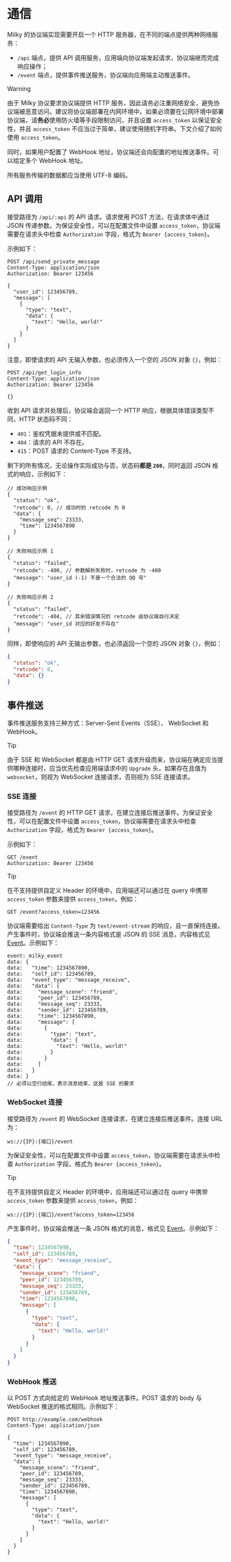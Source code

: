 # 通信

Milky 的协议端实现需要开启一个 HTTP 服务器，在不同的端点提供两种网络服务：
- `/api` 端点，提供 API 调用服务，应用端向协议端发起请求，协议端继而完成响应操作；
- `/event` 端点，提供事件推送服务，协议端向应用端主动推送事件。

> [!warning]
>
> 由于 Milky 协议要求协议端提供 HTTP 服务，因此请务必注重网络安全，避免协议端被恶意访问。建议将协议端部署在内网环境中。如果必须要在公网环境中部署协议端，请**务必**使用防火墙等手段限制访问，并且设置 `access_token` 以保证安全性，并且 `access_token` 不应当过于简单，建议使用随机字符串。下文介绍了如何使用 `access_token`。

同时，如果用户配置了 WebHook 地址，协议端还会向配置的地址推送事件。可以给定多个 WebHook 地址。

所有服务传输的数据都应当使用 UTF-8 编码。

## API 调用

接受路径为 `/api/:api` 的 API 请求。请求使用 POST 方法，在请求体中通过 JSON 传递参数。为保证安全性，可以在配置文件中设置 `access_token`，协议端需要在请求头中检查 `Authorization` 字段，格式为 `Bearer {access_token}`。

示例如下：

```http
POST /api/send_private_message
Content-Type: application/json
Authorization: Bearer 123456

{
  "user_id": 123456789,
  "message": [
    {
      "type": "text",
      "data": {
        "text": "Hello, world!"
      }
    }
  ]
}
```

注意，即使请求的 API 无输入参数，也必须传入一个空的 JSON 对象 `{}`，例如：

```http
POST /api/get_login_info
Content-Type: application/json
Authorization: Bearer 123456

{}
```

收到 API 请求并处理后，协议端会返回一个 HTTP 响应，根据具体错误类型不同，HTTP 状态码不同：

- `401`：鉴权凭据未提供或不匹配。
- `404`：请求的 API 不存在。
- `415`：POST 请求的 Content-Type 不支持。

剩下的所有情况，无论操作实际成功与否，状态码**都是 `200`**，同时返回 JSON 格式的响应，示例如下：

```jsonc
// 成功响应示例
{
  "status": "ok",
  "retcode": 0, // 成功时的 retcode 为 0
  "data": {
    "message_seq": 23333,
    "time": 1234567890
  }
}
```

```jsonc
// 失败响应示例 1
{
  "status": "failed",
  "retcode": -400, // 参数解析失败时，retcode 为 -400
  "message": "user_id (-1) 不是一个合法的 QQ 号"
}
```

```jsonc
// 失败响应示例 2
{
  "status": "failed",
  "retcode": -404, // 其余错误情况的 retcode 由协议端自行决定
  "message": "user_id 对应的好友不存在"
}
```

同样，即使响应的 API 无输出参数，也必须返回一个空的 JSON 对象 `{}`，例如：

```json
{
  "status": "ok",
  "retcode": 0,
  "data": {}
}
```

## 事件推送

事件推送服务支持三种方式：Server-Sent Events（SSE）、 WebSocket 和 WebHook。

> [!tip]
>
> 由于 SSE 和 WebSocket 都是由 HTTP GET 请求升级而来，协议端在确定应当提供哪种连接时，应当优先检查应用端请求中的 `Upgrade` 头，如果存在且值为 `websocket`，则视为 WebSocket 连接请求，否则视为 SSE 连接请求。

### SSE 连接

接受路径为 `/event` 的 HTTP GET 请求，在建立连接后推送事件。为保证安全性，可以在配置文件中设置 `access_token`，协议端需要在请求头中检查 `Authorization` 字段，格式为 `Bearer {access_token}`。

示例如下：

```http
GET /event
Authorization: Bearer 123456
```

> [!tip]
>
> 在不支持提供自定义 Header 的环境中，应用端还可以通过在 query 中携带 `access_token` 参数来提供 `access_token`，例如：
> 
> ```http
> GET /event?access_token=123456
> ```

协议端需要给出 `Content-Type` 为 `text/event-stream` 的响应，且一直保持连接。产生事件时，协议端会推送一条内容格式是 JSON 的 SSE 消息，内容格式见 [Event](https://milky.ntqqrev.org/struct/Event)。示例如下：

```plain
event: milky_event
data: {
data:   "time": 1234567890,
data:   "self_id": 123456789,
data:   "event_type": "message_receive",
data:   "data": {
data:     "message_scene": "friend",
data:     "peer_id": 123456789,
data:     "message_seq": 23333,
data:     "sender_id": 123456789,
data:     "time": 1234567890,
data:     "message": [
data:       {
data:         "type": "text",
data:         "data": {
data:           "text": "Hello, world!"
data:         }
data:       }
data:     ]
data:   }
data: }
// 必须以空行结尾，表示消息结束，这是 SSE 的要求
```

### WebSocket 连接

接受路径为 `/event` 的 WebSocket 连接请求，在建立连接后推送事件。连接 URL 为：

```
ws://{IP}:{端口}/event
```

为保证安全性，可以在配置文件中设置 `access_token`，协议端需要在请求头中检查 `Authorization` 字段，格式为 `Bearer {access_token}`。

> [!tip]
>
> 在不支持提供自定义 Header 的环境中，应用端还可以通过在 query 中携带 `access_token` 参数来提供 `access_token`，例如：
>
> ```http
> ws://{IP}:{端口}/event?access_token=123456
> ```

产生事件时，协议端会推送一条 JSON 格式的消息，格式见 [Event](../struct/Event.md)。示例如下：

```json
{
  "time": 1234567890,
  "self_id": 123456789,
  "event_type": "message_receive",
  "data": {
    "message_scene": "friend",
    "peer_id": 123456789,
    "message_seq": 23333,
    "sender_id": 123456789,
    "time": 1234567890,
    "message": [
      {
        "type": "text",
        "data": {
          "text": "Hello, world!"
        }
      }
    ]
  }
}
```

### WebHook 推送

以 POST 方式向给定的 WebHook 地址推送事件。POST 请求的 body 与 WebSocket 推送的格式相同。示例如下：

```http
POST http://example.com/webhook
Content-Type: application/json

{
  "time": 1234567890,
  "self_id": 123456789,
  "event_type": "message_receive",
  "data": {
    "message_scene": "friend",
    "peer_id": 123456789,
    "message_seq": 23333,
    "sender_id": 123456789,
    "time": 1234567890,
    "message": [
      {
        "type": "text",
        "data": {
          "text": "Hello, world!"
        }
      }
    ]
  }
}
```

